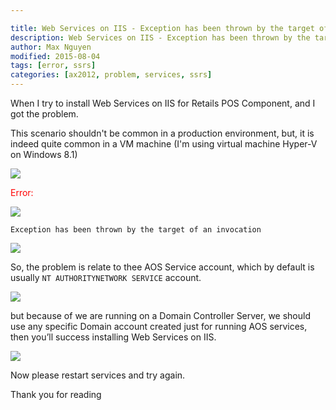 ```yaml
---

title: Web Services on IIS - Exception has been thrown by the target of an invocation
description: Web Services on IIS - Exception has been thrown by the target of an invocation
author: Max Nguyen
modified: 2015-08-04
tags: [error, ssrs]
categories: [ax2012, problem, services, ssrs]
---
```


When I try to install Web Services on IIS for Retails POS Component, and I got the problem.

This scenario shouldn't be common in a production environment, but, it is indeed quite common in a VM machine (I'm using virtual machine Hyper-V on Windows 8.1)

![]({{site.url}}/assets/imagesposts/web-services-on-iis-exception_1.png)

<span style="color: red">Error:</span>

![]({{site.url}}/assets/imagesposts/web-services-on-iis-exception_2.png)

`Exception has been thrown by the target of an invocation`

![]({{site.url}}/assets/imagesposts/web-services-on-iis-exception_3.png)

So, the problem is relate to thee AOS Service account, which by default is usually `NT AUTHORITYNETWORK SERVICE` account.

![]({{site.url}}/assets/imagesposts/web-services-on-iis-exception_4.png)

but because of we are running on a Domain Controller Server, we should use any specific Domain account created just for running AOS services, then you’ll success installing Web Services on IIS.

![]({{site.url}}/assets/imagesposts/web-services-on-iis-exception_5.png)

Now please restart services and try again.

Thank you for reading
